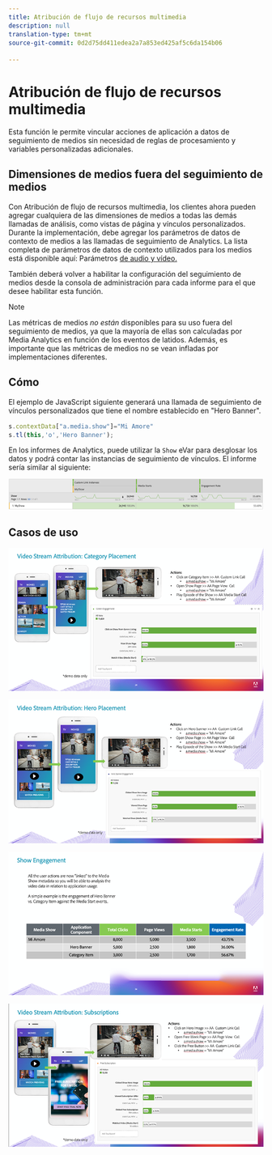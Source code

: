 ```yaml
---
title: Atribución de flujo de recursos multimedia
description: null
translation-type: tm+mt
source-git-commit: 0d2d75dd411edea2a7a853ed425af5c6da154b06

---
```



# Atribución de flujo de recursos multimedia

Esta función le permite vincular acciones de aplicación a datos de seguimiento de medios sin necesidad de reglas de procesamiento y variables personalizadas adicionales.

## Dimensiones de medios fuera del seguimiento de medios

Con Atribución de flujo de recursos multimedia, los clientes ahora pueden agregar cualquiera de las dimensiones de medios a todas las demás llamadas de análisis, como vistas de página y vínculos personalizados. Durante la implementación, debe agregar los parámetros de datos de contexto de medios a las llamadas de seguimiento de Analytics. La lista completa de parámetros de datos de contexto utilizados para los medios está disponible aquí: Parámetros [de audio y vídeo.](/help/metrics-and-metadata/audio-video-parameters.md)

También deberá volver a habilitar la configuración del seguimiento de medios desde la consola de administración para cada informe para el que desee habilitar esta función.

>[!NOTE]
>Las métricas de medios _no están_ disponibles para su uso fuera del seguimiento de medios, ya que la mayoría de ellas son calculadas por Media Analytics
>en función de los eventos de latidos. Además, es importante que las métricas de medios no se vean infladas por implementaciones diferentes.

## Cómo

El ejemplo de JavaScript siguiente generará una llamada de seguimiento de vínculos personalizados que tiene el nombre establecido en "Hero Banner".

```javascript
s.contextData["a.media.show"]="Mi Amore"
s.tl(this,'o','Hero Banner');
```

En los informes de Analytics, puede utilizar la `Show` eVar para desglosar los datos y podrá contar las instancias de seguimiento de vínculos. El informe sería similar al siguiente:

![](/assets/myShow-rpt-1.png)

## Casos de uso

![](/assets/vid-stream-attr-category.png)

![](/assets/vid-stream-attr-hero.png)

![](/assets/show-engagement.png)

![](/assets/vid-stream-attr-subs.png)

